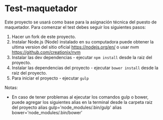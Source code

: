 # Test-maquetador

Este proyecto se usará como base para la asignación técnica del puesto de maquetador. Para comenzar el test debes seguir los siguientes pasos:

1. Hacer un fork de este proyecto.
2. Instalar Node.js (Node) instalado en su computadora puede obtener la ultima version del sitio oficial https://nodejs.org/en/ o usar nvm https://github.com/creationix/nvm
3. Instalar las dev dependencias - ejecutar ```npm install``` desde la raiz del proyecto.
4. Instalar las dependencias del proyecto - ejecutar ```bower install``` desde la raiz del proyecto.
5. Para iniciar el proyecto - ejecutar ```gulp```


Notas:
- En caso de tener problemas al ejecutar los comandos gulp o bower, puede agregar los siguientes alias en la terminal desde la carpeta raiz del proyecto
  alias gulp='node_modules/.bin/gulp'
  alias bower='node_modules/.bin/bower'
